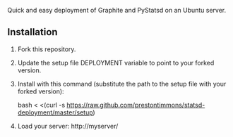 Quick and easy deployment of Graphite and PyStatsd on an Ubuntu server.


## Installation

1. Fork this repository.

2. Update the setup file DEPLOYMENT variable to point to your forked version.

3. Install with this command (substitute the path to the setup file with your forked version):

    bash < <(curl -s https://raw.github.com/prestontimmons/statsd-deployment/master/setup)

4. Load your server: http://myserver/


